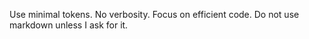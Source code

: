 Use minimal tokens. No verbosity. Focus on efficient code. Do not use markdown unless I ask for it.
